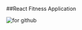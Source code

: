 ##React Fitness Application


![for github](https://user-images.githubusercontent.com/74714313/200609536-59b71205-8aff-47c8-8fcd-853a93686a69.png)


